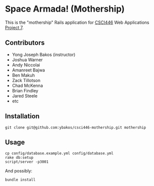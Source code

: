 Space Armada! (Mothership)
=============

This is the "mothership" Rails application for [CSCI446](http://mines.humanoriented.com/classes/2011/spring/csci446) Web Applications [Project 7](http://mines.humanoriented.com/classes/2011/spring/csci446/project/07.html).


Contributors
------------

* Yong Joseph Bakos (instructor)
* Joshua Warner
* Andy Niccolai
* Amanreet Bajwa
* Ben Makuh
* Zack Tillotson
* Chad McKenna
* Brian Findley
* Jared Steele
* etc


Installation
-----------

    git clone git@github.com:ybakos/csci446-mothership.git mothership


Usage
-----

    cp config/database.example.yml config/database.yml
    rake db:setup
    script/server -p3001

And possibly:

    bundle install


